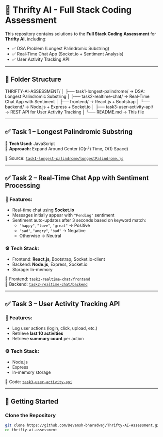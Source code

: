# 🧠 Thrifty AI - Full Stack Coding Assessment

This repository contains solutions to the **Full Stack Coding Assessment** for **Thrifty AI**, including:

- ✅ DSA Problem (Longest Palindromic Substring)
- ✅ Real-Time Chat App (Socket.io + Sentiment Analysis)
- ✅ User Activity Tracking API

---

## 📁 Folder Structure

THRIFTY-AI-ASSESSMENT/
│
├── task1-longest-palindrome/ → DSA: Longest Palindromic Substring
│
├── task2-realtime-chat/ → Real-Time Chat App with Sentiment
│ ├── frontend/ → React.js + Bootstrap
│ └── backend/ → Node.js + Express + Socket.io
│
├── task3-user-activity-api/ → REST API for User Activity Tracking
│
└── README.md → This file


---

## ✅ Task 1 – Longest Palindromic Substring

🔸 **Tech Used:** JavaScript  
🔸 **Approach:** Expand Around Center (O(n²) Time, O(1) Space)

📂 Source: [`task1-longest-palindrome/longestPalindrome.js`](./task1-longest-palindrome/longestPalindrome.js)

---

## ✅ Task 2 – Real-Time Chat App with Sentiment Processing

### 🧩 Features:
- Real-time chat using **Socket.io**
- Messages initially appear with `"Pending"` sentiment
- Sentiment auto-updates after 3 seconds based on keyword match:
  - `"happy"`, `"love"`, `"great"` → Positive
  - `"sad"`, `"angry"`, `"bad"` → Negative
  - Otherwise → Neutral

### ⚙️ Tech Stack:
- Frontend: **React.js**, Bootstrap, Socket.io-client
- Backend: **Node.js**, Express, Socket.io
- Storage: In-memory

📂 Frontend: [`task2-realtime-chat/frontend`](./task2-realtime-chat/frontend)  
📂 Backend: [`task2-realtime-chat/backend`](./task2-realtime-chat/backend)

---

## ✅ Task 3 – User Activity Tracking API

### 🧩 Features:
- Log user actions (login, click, upload, etc.)
- Retrieve **last 10 activities**
- Retrieve **summary count** per action

### ⚙️ Tech Stack:
- Node.js
- Express
- In-memory storage

📂 Code: [`task3-user-activity-api`](./task3-user-activity-api)

---

## 🚀 Getting Started

### Clone the Repository

```bash
git clone https://github.com/Devansh-bharadwaj/Thrifty-AI-Assessment.git
cd thrifty-ai-assessment
